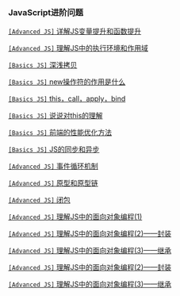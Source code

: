 ### JavaScript进阶问题
[`[Advanced JS]` 详解JS变量提升和函数提升](FrontEnd/Advanced/varib.md)

[`[Advanced JS]` 理解JS中的执行环境和作用域](FrontEnd/Advanced/actionScope.md)

[`[Basics JS]` 深浅拷贝](FrontEnd/Basic/copy.md)

[`[Basics JS]` new操作符的作用是什么](FrontEnd/Advanced/new.md)

[`[Basics JS]` this，call，apply，bind](FrontEnd/Advanced/thiscall.md)

[`[Basics JS]` 说说对this的理解](FrontEnd/Advanced/this.md)

[`[Basics JS]` 前端的性能优化方法](FrontEnd/Advanced/optimize.md)

[`[Basics JS]` JS的同步和异步](FrontEnd/Advanced/collection.md)

[`[Advanced JS]` 事件循环机制](FrontEnd/Advanced/closure.md)

[`[Advanced JS]` 原型和原型链](FrontEnd/Advanced/prototype.md)

[`[Advanced JS]` 闭包](FrontEnd/Advanced/bibao.md)

[`[Advanced JS]` 理解JS中的面向对象编程(1)](FrontEnd/Advanced/objfront.md)

[`[Advanced JS]` 理解JS中的面向对象编程(2)——封装](FrontEnd/Advanced/objfront.md)

[`[Advanced JS]` 理解JS中的面向对象编程(3)——继承](FrontEnd/Advanced/objfront.md)

[`[Advanced JS]` 理解JS中的面向对象编程(2)——封装](FrontEnd/Advanced/objfront.md)

[`[Advanced JS]` 理解JS中的面向对象编程(3)——继承](FrontEnd/Advanced/objfront.md)

